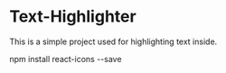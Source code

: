 # Text-Highlighter

This is a simple project used for highlighting text inside.

npm install react-icons --save
